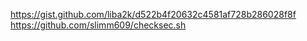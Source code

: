 https://gist.github.com/liba2k/d522b4f20632c4581af728b286028f8f
https://github.com/slimm609/checksec.sh
